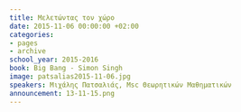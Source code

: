 ```yaml
---
title: Μελετώντας τον χώρο
date: 2015-11-06 00:00:00 +02:00
categories:
- pages
- archive
school_year: 2015-2016
book: Big Bang - Simon Singh
image: patsalias2015-11-06.jpg
speakers: Μιχάλης Πατσαλιάς, Msc Θεωρητικών Μαθηματικών
announcement: 13-11-15.png
---
```


